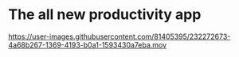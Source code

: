# The all new productivity app 


https://user-images.githubusercontent.com/81405395/232272673-4a68b267-1369-4193-b0a1-1593430a7eba.mov

